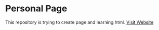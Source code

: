 # Personal Page
This repository is trying to create page and learning html.</n>
[Visit Website](https://jimyang2023.github.io/PersonalPage/)